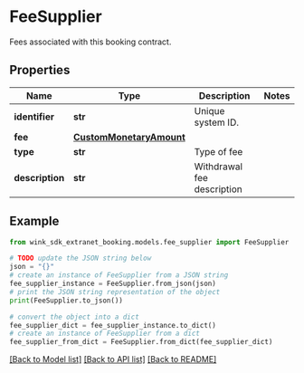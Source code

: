 # FeeSupplier

Fees associated with this booking contract.

## Properties

Name | Type | Description | Notes
------------ | ------------- | ------------- | -------------
**identifier** | **str** | Unique system ID. | 
**fee** | [**CustomMonetaryAmount**](CustomMonetaryAmount.md) |  | 
**type** | **str** | Type of fee | 
**description** | **str** | Withdrawal fee description | 

## Example

```python
from wink_sdk_extranet_booking.models.fee_supplier import FeeSupplier

# TODO update the JSON string below
json = "{}"
# create an instance of FeeSupplier from a JSON string
fee_supplier_instance = FeeSupplier.from_json(json)
# print the JSON string representation of the object
print(FeeSupplier.to_json())

# convert the object into a dict
fee_supplier_dict = fee_supplier_instance.to_dict()
# create an instance of FeeSupplier from a dict
fee_supplier_from_dict = FeeSupplier.from_dict(fee_supplier_dict)
```
[[Back to Model list]](../README.md#documentation-for-models) [[Back to API list]](../README.md#documentation-for-api-endpoints) [[Back to README]](../README.md)


